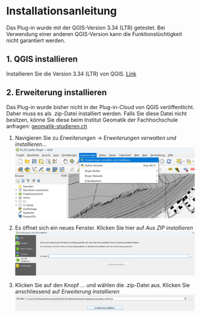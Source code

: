 # Installationsanleitung

Das Plug-in wurde mit der QGIS-Version 3.34 (LTR) getestet. Bei Verwendung einer anderen QGIS-Version kann die Funktionstüchtigkeit nicht garantiert werden.

## 1. QGIS installieren

Installieren Sie die Version 3.34 (LTR) von QGIS. [Link](https://download.qgis.org/downloads/QGIS-OSGeo4W-3.34.4-1.msi)

## 2. Erweiterung installieren

Das Plug-in wurde bisher nicht in der Plug-in-Cloud von QGIS veröffentlicht. Daher muss es als .zip-Datei installiert werden. Falls Sie diese Datei nicht besitzen, könne Sie diese beim Institut Geomatik der Fachhochschule anfragen: [geomatik-studieren.ch](https://geomatik-studieren.ch)

1. Navigieren Sie zu _Erweiterungen_ → _Erweiterungen verwalten und installieren..._
 ![Erweiterungen installieren](install_add_plugin.png)

2. Es öffnet sich ein neues Fenster. Klicken Sie hier auf _Aus ZIP installieren_
![Aus ZIP installieren](install_from_zip.png)

3. Klicken Sie auf den Knopf _..._ und wählen die .zip-Datei aus. Klicken Sie anschliessend auf _Erweiterung installieren_
![Erweiterung installieren](install_install_plugin.png)
